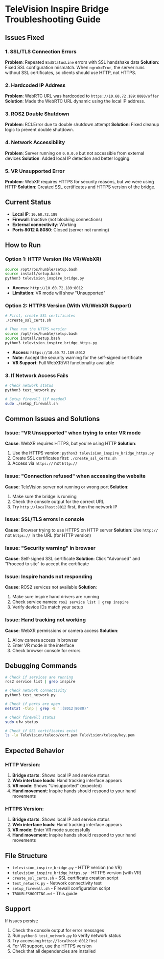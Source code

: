 # TeleVision Inspire Bridge Troubleshooting Guide

## Issues Fixed

### 1. SSL/TLS Connection Errors
**Problem**: Repeated `BadStatusLine` errors with SSL handshake data
**Solution**: Fixed SSL configuration mismatch. When `ngrok=True`, the server runs without SSL certificates, so clients should use HTTP, not HTTPS.

### 2. Hardcoded IP Address
**Problem**: WebRTC URL was hardcoded to `https://10.60.72.189:8080/offer`
**Solution**: Made the WebRTC URL dynamic using the local IP address.

### 3. ROS2 Double Shutdown
**Problem**: RCLError due to double shutdown attempt
**Solution**: Fixed cleanup logic to prevent double shutdown.

### 4. Network Accessibility
**Problem**: Server running on `0.0.0.0` but not accessible from external devices
**Solution**: Added local IP detection and better logging.

### 5. VR Unsupported Error
**Problem**: WebXR requires HTTPS for security reasons, but we were using HTTP
**Solution**: Created SSL certificates and HTTPS version of the bridge.

## Current Status

- **Local IP**: `10.60.72.189`
- **Firewall**: Inactive (not blocking connections)
- **External connectivity**: Working
- **Ports 8012 & 8080**: Closed (server not running)

## How to Run

### Option 1: HTTP Version (No VR/WebXR)
```bash
source /opt/ros/humble/setup.bash
source install/setup.bash
python3 television_inspire_bridge.py
```
- **Access**: `http://10.60.72.189:8012`
- **Limitation**: VR mode will show "Unsupported"

### Option 2: HTTPS Version (With VR/WebXR Support)
```bash
# First, create SSL certificates
./create_ssl_certs.sh

# Then run the HTTPS version
source /opt/ros/humble/setup.bash
source install/setup.bash
python3 television_inspire_bridge_https.py
```
- **Access**: `https://10.60.72.189:8012`
- **Note**: Accept the security warning for the self-signed certificate
- **VR Support**: Full WebXR/VR functionality available

### 3. If Network Access Fails
```bash
# Check network status
python3 test_network.py

# Setup firewall (if needed)
sudo ./setup_firewall.sh
```

## Common Issues and Solutions

### Issue: "VR Unsupported" when trying to enter VR mode
**Cause**: WebXR requires HTTPS, but you're using HTTP
**Solution**: 
1. Use the HTTPS version: `python3 television_inspire_bridge_https.py`
2. Create SSL certificates first: `./create_ssl_certs.sh`
3. Access via `https://` not `http://`

### Issue: "Connection refused" when accessing the website
**Cause**: TeleVision server not running or wrong port
**Solution**: 
1. Make sure the bridge is running
2. Check the console output for the correct URL
3. Try `http://localhost:8012` first, then the network IP

### Issue: SSL/TLS errors in console
**Cause**: Browser trying to use HTTPS on HTTP server
**Solution**: Use `http://` not `https://` in the URL (for HTTP version)

### Issue: "Security warning" in browser
**Cause**: Self-signed SSL certificate
**Solution**: Click "Advanced" and "Proceed to site" to accept the certificate

### Issue: Inspire hands not responding
**Cause**: ROS2 services not available
**Solution**:
1. Make sure inspire hand drivers are running
2. Check service names: `ros2 service list | grep inspire`
3. Verify device IDs match your setup

### Issue: Hand tracking not working
**Cause**: WebXR permissions or camera access
**Solution**:
1. Allow camera access in browser
2. Enter VR mode in the interface
3. Check browser console for errors

## Debugging Commands

```bash
# Check if services are running
ros2 service list | grep inspire

# Check network connectivity
python3 test_network.py

# Check if ports are open
netstat -tlnp | grep -E ':(8012|8080)'

# Check firewall status
sudo ufw status

# Check if SSL certificates exist
ls -la TeleVision/teleop/cert.pem TeleVision/teleop/key.pem
```

## Expected Behavior

### HTTP Version:
1. **Bridge starts**: Shows local IP and service status
2. **Web interface loads**: Hand tracking interface appears
3. **VR mode**: Shows "Unsupported" (expected)
4. **Hand movement**: Inspire hands should respond to your hand movements

### HTTPS Version:
1. **Bridge starts**: Shows local IP and service status
2. **Web interface loads**: Hand tracking interface appears
3. **VR mode**: Enter VR mode successfully
4. **Hand movement**: Inspire hands should respond to your hand movements

## File Structure

- `television_inspire_bridge.py` - HTTP version (no VR)
- `television_inspire_bridge_https.py` - HTTPS version (with VR)
- `create_ssl_certs.sh` - SSL certificate creation script
- `test_network.py` - Network connectivity test
- `setup_firewall.sh` - Firewall configuration script
- `TROUBLESHOOTING.md` - This guide

## Support

If issues persist:
1. Check the console output for error messages
2. Run `python3 test_network.py` to verify network status
3. Try accessing `http://localhost:8012` first
4. For VR support, use the HTTPS version
5. Check that all dependencies are installed 